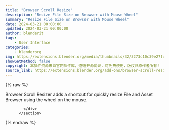 ```yaml
---
title: "Browser Scroll Resize"
description: "Resize File Size on Browser with Mouse Wheel"
summary: "Resize File Size on Browser with Mouse Wheel"
date: 2024-03-21 00:00:00
updated: 2024-03-21 00:00:00
author: blenderit
tags: 
    - User Interface
categories:
    - blenderorg
img: https://extensions.blender.org/media/thumbnails/32/3273c10c39e27fd5a4320db8b6b0779ae6e3db860f19fdd76bc03d315ab92a6c_640x360.webp
showGetMethod: false
copyright: 本插件资源来自官网插件库，遵循开源协议，可免费使用，版权归原作者所有！
source_link: https://extensions.blender.org/add-ons/browser-scroll-resize/
---
```


{% raw %}
<section id="about" class="mt-3">
            <div class="box style-rich-text">
              <p>Browser Scroll Resizer adds a shortcut for quickly resize File and Asset Browser using the wheel on the mouse.</p>

            </div>
          </section>
<div style="display: none">blenderorg</div>
{% endraw %}